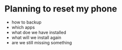 # Planning to reset my phone

* how to backup
* which apps
* what doe we have installed
* what will we install again
* are we still missing something

